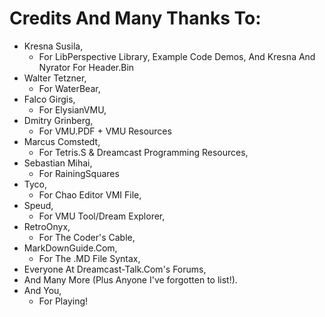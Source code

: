 # Credits And Many Thanks To:
+ Kresna Susila,
  + For LibPerspective Library, Example Code Demos, And Kresna And Nyrator For Header.Bin
+ Walter Tetzner, 
  + For WaterBear,
+ Falco Girgis,   
  + For ElysianVMU,
+ Dmitry Grinberg,
  + For VMU.PDF + VMU Resources
+ Marcus Comstedt,
  + For Tetris.S & Dreamcast Programming Resources,
+ Sebastian Mihai,
  + For RainingSquares
+ Tyco, 
  + For Chao Editor VMI File,
+ Speud,
  + For VMU Tool/Dream Explorer,
+ RetroOnyx,
  + For The Coder's Cable,
+ MarkDownGuide.Com,
  + For The .MD File Syntax,
+ Everyone At Dreamcast-Talk.Com's Forums,
+ And Many More (Plus Anyone I've forgotten to list!).
+ And You,        
  + For Playing!
